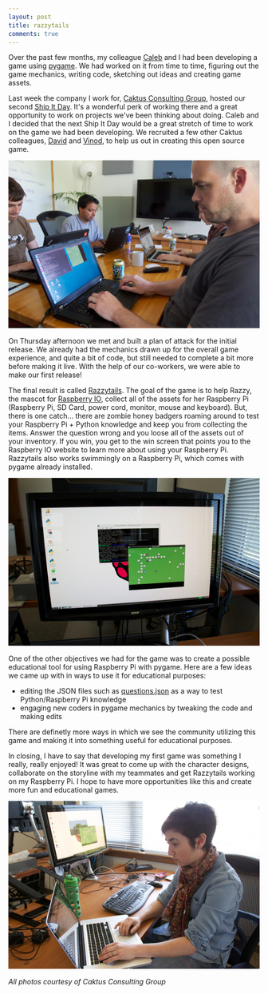 ```yaml
---
layout: post
title: razzytails
comments: true
---
```


Over the past few months, my colleague [Caleb](https://twitter.com/CalebSmithNC) and I had been developing a game using [pygame](http://www.pygame.org/). We had worked on it from time to time, figuring out the game mechanics, writing code, sketching out ideas and creating game assets.

Last week the company I work for, [Caktus Consulting Group](http://caktusgroup.com), hosted our second [Ship It Day](http://www.caktusgroup.com/blog/2012/10/01/planning-our-first-shipit-day-caktus/). It's a wonderful perk of working there and a great opportunity to work on projects we've been thinking about doing. Caleb and I decided that the next Ship It Day would be a great stretch of time to work on the game we had been developing. We recruited a few other Caktus colleagues, [David](https://twitter.com/david_codes) and [Vinod](https://twitter.com/vkurup), to help us out in creating this open source game.

![Team meeting to discuss game mechanics, features and assets](/static/images/razzytails1.jpg)

On Thursday afternoon we met and built a plan of attack for the initial release. We already had the mechanics drawn up for the overall game experience, and quite a bit of code, but still needed to complete a bit more before making it live. With the help of our co-workers, we were able to make our first release!

The final result is called [Razzytails](https://github.com/calebsmith/razzytails/). The goal of the game is to help Razzy, the mascot for [Raspberry IO](http://raspberry.io), collect all of the assets for her Raspberry Pi (Raspberry Pi, SD Card, power cord, monitor, mouse and keyboard). But, there is one catch... there are zombie honey badgers roaming around to test your Raspberry Pi + Python knowledge and keep you from collecting the items. Answer the question wrong and you loose all of the assets out of your inventory. If you win, you get to the win screen that points you to the Raspberry IO website to learn more about using your Raspberry Pi. Razzytails also works swimmingly on a Raspberry Pi, which comes with pygame already installed. 

![Razzytails on a Raspberry Pi](/static/images/razzytails2.jpg)

One of the other objectives we had for the game was to create a possible educational tool for using Raspberry Pi with pygame. Here are a few ideas we came up with in ways to use it for educational purposes:

- editing the JSON files such as [questions.json](https://github.com/calebsmith/razzytails/blob/master/assets/questions.json) as a way to test Python/Raspberry Pi knowledge
- engaging new coders in pygame mechanics by tweaking the code and making edits

There are definetly more ways in which we see the community utilizing this game and making it into something useful for educational purposes. 

In closing, I have to say that developing my first game was something I really, really enjoyed! It was great to come up with the character designs, collaborate on the storyline with my teammates and get Razzytails working on my Raspberry Pi. I hope to have more opportunities like this and create more fun and educational games.

![Julia working on Razzytails](/static/images/razzytails3.jpg)

*All photos courtesy of Caktus Consulting Group*